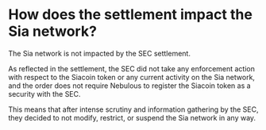 # How does the settlement impact the Sia network?

The Sia network is not impacted by the SEC settlement.

As reflected in the settlement, the SEC did not take any enforcement action with respect to the Siacoin token or any current activity on the Sia network, and the order does not require Nebulous to register the Siacoin token as a security with the SEC.

This means that after intense scrutiny and information gathering by the SEC, they decided to not modify, restrict, or suspend the Sia network in any way.
